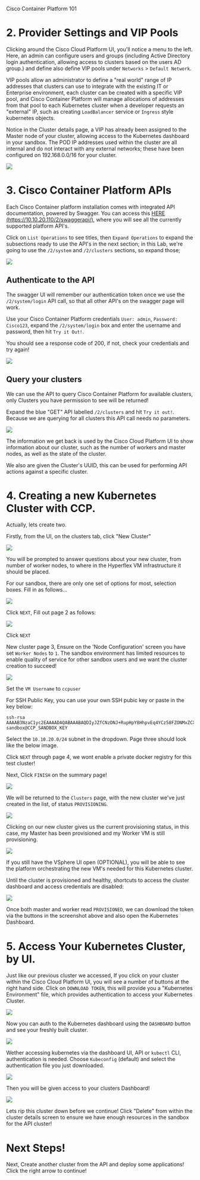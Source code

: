 Cisco Container Platform 101

# 2. Provider Settings and VIP Pools

Clicking around the Cisco Cloud Platform UI, you'll notice a menu to the left.
Here, an admin can configure users and groups (including Active Directory login authentication, allowing access to clusters based on the users AD group.) and define also define VIP pools under `Networks` > `Default Network`.

VIP pools allow an administrator to define a "real world" range of IP addresses that clusters can use to integrate with the existing IT or Enterprise environment, each cluster can be created with a specific VIP pool, and Cisco Container Platform will manage allocations of addresses from that pool to each Kubernetes cluster when a developer requests an "external" IP, such as creating `LoadBalancer` service or `Ingress` style kubernetes objects.

Notice in the Cluster details page, a VIP has already been assigned to the Master node of your cluster, allowing access to the Kubernetes dashboard in your sandbox. The POD IP addresses used within the cluster are all internal and do not interact with any external networks; these have been configured on 192.168.0.0/16 for your cluster.

  ![](assets/images/cpp-vippools.png)

# 3. Cisco Container Platform APIs
Each Cisco Container platform installation comes with integrated API documentation, powered by Swagger.
You can access this [HERE (https://10.10.20.110/2/swaggerapi/)](https://10.10.20.110/2/swaggerapi/), where you will see all the currently supported platform API's.

Click on `List Operations` to see titles, then `Expand Operations` to expand the subsections ready to use the API's in the next section; in this Lab, we're going to use the `/2/system` and `/2/clusters` sections, so expand those;

  ![](assets/images/expand_swagger_1.png)

## Authenticate to the API
The swagger UI will remember our authentication token once we use the `/2/system/login` API call, so that all other API's on the swagger page will work.

Use your Cisco Container Platform credentials `User: admin`, `Password: Cisco123`, expand the `/2/system/login` box and enter the username and password, then hit `Try it Out!`.

You should see a response code of 200, if not, check your credentials and try again!

  ![](assets/images/swagger_cluster_login.png)

## Query your clusters
We can use the API to query Cisco Container Platform for available clusters, only Clusters you have permission to see will be returned!

Expand the blue "GET" API labelled `/2/clusters` and hit `Try it out!`. Because we are querying for all clusters this API call needs no parameters.

  ![](assets/images/swagger_list_all_clusters.png)

The information we get back is used by the Cisco Cloud Platform UI to show information about our cluster, such as the number of workers and master nodes, as well as the state of the cluster.

We also are given the Cluster's UUID, this can be used for performing API actions against a specific cluster.

# 4. Creating a new Kubernetes Cluster with CCP.
Actually, lets create two.

Firstly, from the UI, on the clusters tab, click "New Cluster"

  ![](assets/images/newclusterbutton.png)

You will be prompted to answer questions about your new cluster, from number of worker nodes, to where in the Hyperflex VM infrastructure it should be placed.

For our sandbox, there are only one set of options for most, selection boxes. Fill in as follows...

  ![](assets/images/new-cluster-ui-1.png)

Click `NEXT`, Fill out page 2 as follows:

![](/posts/files/CiscoContainerPlatform-101/assets/images/new-cluster-ui-2.png)

Click `NEXT`

New cluster page 3, Ensure on the 'Node Configuration' screen you have set `Worker Nodes` to `1`. The sandbox environment has limited resources to enable quality of service for other sandbox users and we want the cluster creation to succeed!

![](/posts/files/CiscoContainerPlatform-101/assets/images/one-worker-vm.png)

Set the `VM Username` to `ccpuser`

For SSH Public Key, you can use your own SSH pubic key or paste in the key below:

```
ssh-rsa AAAAB3NzaC1yc2EAAAADAQABAAABAQDIyJZfCNzDNJ+RupHpY8HhpvEq4YCz58FZONMxZCXY0RZB0uSTqu2fJ4KNDdOGggKPxaVkHam6GZoI8bBbclnViuI3yuo3rmeJoOlInGKXjAJ2KfnHHAXvmPj2UE4ritvdEOK+fJ0dGLKXCDFrolLKc8n4S1ck7cVmv1ruJ3+4iHJXhlp2Ea4irvIuwndgnZeKs4Zem5BZJh2trk6Cq7ctS1MgrjNy8fpFYIttjHuvWPSZ772IBI4jcjioEKJZYnayG9eVBBVuiLWHTuF8ZcaKvySlgrif0PG2Dj7zTsgOZtnJXhD36h2wOXJdUqsy1V7oHVPW1S16wantBN534QMz sandbox@CCP_SANDBOX_KEY
```

Select the `10.10.20.0/24` subnet in the dropdown. Page three should look like the below image.

Click `NEXT` through page 4, we wont enable a private docker registry for this test cluster!

Next, Click `FINISH` on the summary page!

![](/posts/files/CiscoContainerPlatform-101/assets/images/new-cluster-ui-4.png)

We will be returned to the `Clusters` page, with the new cluster we've just created in the list, of status `PROVISIONING`.

  ![](assets/images/new-cluster-ui-5.png)

Clicking on our new cluster gives us the current provisioning status, in this case, my Master has been provisioned and my Worker VM is still provisioning.

  ![](assets/images/new-cluster-ui-6.png)

If you still have the VSphere UI open (OPTIONAL), you will be able to see the platform orchestrating the new VM's needed for this Kubernetes cluster.

Until the cluster is provisioned and healthy, shortcuts to access the cluster dashboard and access credentials are disabled:

  ![](assets/images/new-cluster-ui-7.png)

Once both master and worker read `PROVISIONED`, we can download the token via the buttons in the screenshot above and also open the Kubernetes Dashboard.

# 5. Access Your Kubernetes Cluster, by UI.
Just like our previous cluster we accessed, If you click on your cluster within the Cisco Cloud Platform UI, you will see a number of buttons at the right hand side. Click on `DOWNLOAD TOKEN`, this will provide you a "Kubernetes Environment" file, which provides authentication to access your Kubernetes Cluster.

  ![](assets/images/1234user-cluster-build-success.png)

Now you can auth to the Kubernetes dashboard using the `DASHBOARD` button and see your freshly built cluster.

  ![](assets/images/kubernetes-dashboard-auth.png)

Wether accessing kubernetes via the dashboard UI, API or `kubectl` CLI, authentication is needed.
Choose `Kubeconfig` (default) and select the authentication file you just downloaded.

![](assets/images/select-k8s-token.png)

Then you will be given access to your clusters Dashboard!

![](assets/images/kubernetes-dashboard.png)

Lets rip this cluster down before we continue!
Click "Delete" from within the cluster details screen to ensure we have enough resources in the sandbox for the API cluster!

# Next Steps!
Next, Create another cluster from the API and deploy some applications! Click the right arrow to continue!
